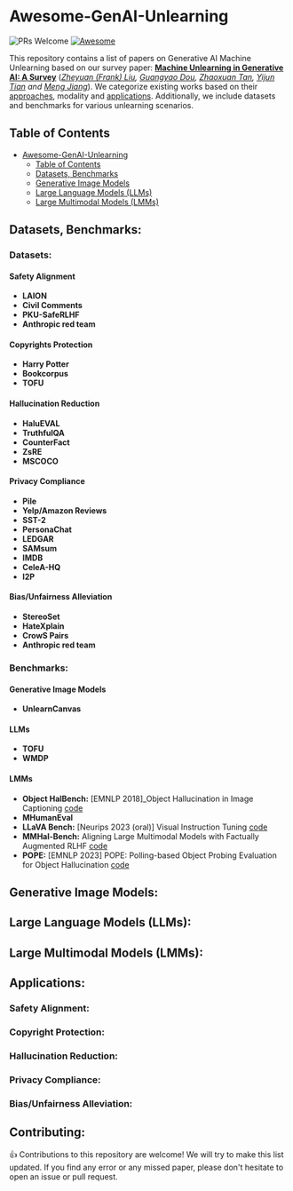 # Awesome-GenAI-Unlearning
![PRs Welcome](https://img.shields.io/badge/PRs-Welcome-green)  [![Awesome](https://awesome.re/badge.svg)](https://awesome.re) 


This repository contains a list of papers on Generative AI Machine Unlearning based on our survey paper: [**Machine Unlearning in Generative AI: A Survey**](https://arxiv.org/abs/2312.11518) (*[Zheyuan (Frank) Liu](https://franciscoliu.github.io/), [Guangyao Dou](https://guangyaodou.github.io/), [Zhaoxuan Tan](https://zhaoxuan.info/), [Yijun Tian](https://www.yijuntian.com/) and [Meng Jiang](http://www.meng-jiang.com/)*).
We categorize existing works based on their [approaches](), modality and [applications](). Additionally, we include datasets and benchmarks for various unlearning scenarios. 


## Table of Contents
- [Awesome-GenAI-Unlearning ](#awesome-genai-unlearning-)
  - [Table of Contents](#table-of-contents)
  - [Datasets, Benchmarks](#datasets-benchmarks)
  - [Generative Image Models](#generative-image-models)
  - [Large Language Models (LLMs)](#large-language-models-(LLMs))
  - [Large Multimodal Models (LMMs)](#large-multimodal-models-(LMMs))

  
## Datasets, Benchmarks:

### Datasets:
#### Safety Alignment
- **LAION**
- **Civil Comments**
- **PKU-SafeRLHF**
- **Anthropic red team**

#### Copyrights Protection
- **Harry Potter**
- **Bookcorpus**
- **TOFU**

#### Hallucination Reduction 
- **HaluEVAL**
- **TruthfulQA**
- **CounterFact**
- **ZsRE**
- **MSCOCO**

#### Privacy Compliance
- **Pile**
- **Yelp/Amazon Reviews**
- **SST-2**
- **PersonaChat**
- **LEDGAR**
- **SAMsum**
- **IMDB**
- **CeleA-HQ**
- **I2P**

#### Bias/Unfairness Alleviation
- **StereoSet**
- **HateXplain**
- **CrowS Pairs**
- **Anthropic red team**

### Benchmarks:
#### Generative Image Models
- **UnlearnCanvas**

#### LLMs
- **TOFU**
- **WMDP**


#### LMMs
- **Object HalBench:** [EMNLP 2018]_Object Hallucination in Image Captioning [code](https://github.com/LisaAnne/Hallucination)
- **MHumanEval**
- **LLaVA Bench:** [Neurips 2023 (oral)] Visual Instruction Tuning [code](https://github.com/haotian-liu/LLaVA/blob/main/docs/LLaVA_Bench.md)
- **MMHal-Bench:** Aligning Large Multimodal Models with Factually Augmented RLHF [code](https://huggingface.co/datasets/Shengcao1006/MMHal-Bench)
- **POPE:** [EMNLP 2023] POPE: Polling-based Object Probing Evaluation for Object Hallucination [code](https://github.com/RUCAIBox/POPE)

## Generative Image Models:


## Large Language Models (LLMs):


## Large Multimodal Models (LMMs):


## Applications:
### Safety Alignment:


### Copyright Protection:


### Hallucination Reduction:

### Privacy Compliance:

### Bias/Unfairness Alleviation:






## Contributing:
👍 Contributions to this repository are welcome! 
We will try to make this list updated. If you find any error or any missed paper, please don't hesitate to open an issue or pull request.
